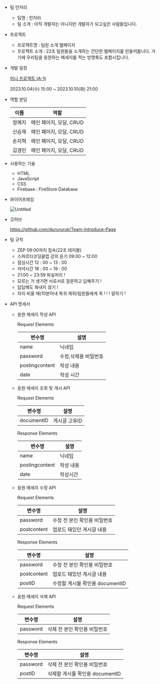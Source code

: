 - 팀 언저리
    - 팀명 : 언저리
    - 팀 소개 : 아직 개발자는 아니지만 개발자가 되고싶은 사람들입니다.
- 프로젝트
    - 프로젝트명 : 팀원 소개 웹페이지
    - 프로젝트 소개 :  22조 팀원들을 소개하는 간단한 웹페이지를 만들어봅니다. 거기에 우리팀을 응원하는 메세지를 적는 방명록도 포함시킵니다.
- 개발 일정
    
    [미니 프로젝트 (A-1)](https://www.notion.so/2344bb1e6afc44f98ca864064c284029?pvs=21)
    
    2023.10.04(수) 15:00 ~ 2023.10.10(화) 21:00
    
- 역할 분담
    
    
    | 이름 | 역할 |
    | --- | --- |
    | 정예지 | 메인 페이지, 모달, CRUD  |
    | 신승재 | 메인 페이지, 모달, CRUD  |
    | 손지혁 | 메인 페이지, 모달, CRUD  |
    | 김경민 | 메인 페이지, 모달, CRUD  |
- 사용하는 기술
    - HTML
    - JavaScript
    - CSS
    - Firebase : FireStore Database
- 와이어프레임
    
    ![Untitled](https://media.discordapp.net/attachments/1262935762484068405/1263813771596529714/https3A2F2Fprod-files-secure.png?ex=669b99cb&is=669a484b&hm=05b8afa68143d1ee288a8e9811dbbcf3f2c2decab4a8061573a139b6e1f5073a&=&format=webp&quality=lossless&width=720&height=487)
    
- 깃허브
    
    https://github.com/durururuk/Team-Introduce-Page
    
- 팀 규칙
    - ZEP 09:00까지 접속(22조 테이블)
    - 스파르타코딩클럽 강의 듣기 09:00 ~ 12:00
    - 점심시간 12 : 00 ~ 13 : 00
    - 저녁시간 18 : 00 ~ 19 : 00
    - 21:00 ~ 23:59 퇴실처리 !
    - 모르는 거 생기면 서로서로 질문하고 답해주기 !
    - 답답해도 화내지 않기 !
    - 자리 비울 때(10분이내 복귀 제외)팀원들에게 꼭 ! ! ! 말하기 !
- API  명세서
    - 응원 메세지 작성 API
        
        
        Request Elements
        
        | 변수명 | 설명 |
        | --- | --- |
        | name | 닉네임 |
        | password | 수정,삭제용 비밀번호 |
        | postingcontent | 작성 내용 |
        | date | 작성 시간 |
    
    - 응원 메세지 조회 및 게시  API
        
        
        Request Elements
        
        | 변수명 | 설명 |
        | --- | --- |
        | documentID | 게시글 고유ID |
        
        Response Elements
        
        | 변수명 | 설명 |
        | --- | --- |
        | name | 닉네임 |
        | postingcontent | 작성 내용 |
        | date | 작성시간 |
        
    
    - 응원 메세지 수정 API
        
        Request Elements
        
        | 변수명 | 설명 |
        | --- | --- |
        | password | 수정 전 본인 확인용 비밀번호 |
        | postcontent | 업로드 돼있던 게시글 내용 |
        
        Response Elements
        
        | 변수명 | 설명 |
        | --- | --- |
        | password | 수정 전 본인 확인용 비밀번호 |
        | postcontent | 업로드 돼있던 게시글 내용 |
        | postID | 수정할 게시물 확인용 documentID  |
    
    - 응원 메세지 삭제 API
        
        Request Elements
        
        | 변수명 | 설명 |
        | --- | --- |
        | password | 삭제 전 본인 확인용 비밀번호 |
        
        Response Elements
        
        | 변수명 | 설명 |
        | --- | --- |
        | password | 삭제 전 본인 확인용 비밀번호 |
        | postID | 삭제할 게시물 확인용 documentID  |
